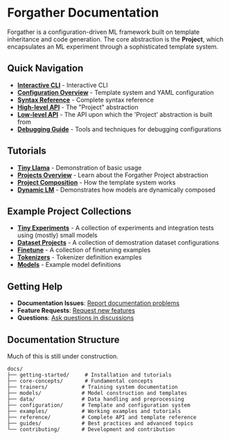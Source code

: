 # Forgather Documentation

Forgather is a configuration-driven ML framework built on template inheritance and code generation. The core abstraction is the **Project**, which encapsulates an ML experiment through a sophisticated template system.

## Quick Navigation

- **[Interactive CLI](guides/interactive-cli.md)** - Interactive CLI
- **[Configuration Overview](configuration/README.md)** - Template system and YAML configuration
- **[Syntax Reference](configuration/syntax-reference.md)** - Complete syntax reference
- **[High-level API](configuration/project.ipynb)** - The "Project" abstraction
- **[Low-level API](configuration/low-level-api.md)** - The API upon which the 'Project' abstraction is built from
- **[Debugging Guide](configuration/debugging.md)** - Tools and techniques for debugging configurations

## Tutorials
- **[Tiny Llama](../examples/tutorials/tiny_llama/project_index.ipynb)** - Demonstration of basic usage
- **[Projects Overview](../examples/tutorials/projects_overview/project_index.ipynb)** - Learn about the Forgather Project abstraction
- **[Project Composition](../examples/tutorials/project_composition/project_index.ipynb)** - How the template system works
- **[Dynamic LM](../examples/tutorials/dynamic_lm/dynamic_lm.ipynb)** - Demonstrates how models are dynamically composed

## Example Project Collections
- **[Tiny Experiments](../examples/tiny_experiments/README.md)** - A collection of experiments and integration tests using (mostly) small models
- **[Dataset Projects](../examples/datasets/README.md)** - A collection of demostration dataset configurations
- **[Finetune](../examples/finetune/README.md)** - A collection of finetuning examples
- **[Tokenizers](../examples/tokenizers/README.md)** - Tokenizer definition examples
- **[Models](../examples/models/README.md)** - Example model definitions

## Getting Help

- **Documentation Issues**: [Report documentation problems](https://github.com/jdinalt/forgather/issues)
- **Feature Requests**: [Request new features](https://github.com/jdinalt/forgather/issues)
- **Questions**: [Ask questions in discussions](https://github.com/jdinalt/forgather/discussions)

## Documentation Structure

Much of this is still under construction.

```
docs/
├── getting-started/     # Installation and tutorials
├── core-concepts/       # Fundamental concepts
├── trainers/           # Training system documentation
├── models/             # Model construction and templates
├── data/               # Data handling and preprocessing
├── configuration/      # Template and configuration system
├── examples/           # Working examples and tutorials
├── reference/          # Complete API and template reference
├── guides/             # Best practices and advanced topics
└── contributing/       # Development and contribution
```